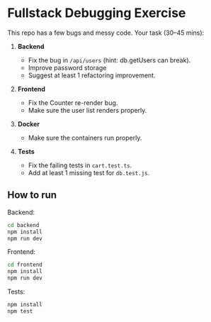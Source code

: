 # Fullstack Debugging Exercise
This repo has a few bugs and messy code. Your task (30–45 mins):

1. **Backend**
   - Fix the bug in `/api/users` (hint: db.getUsers can break).
   - Improve password storage
   - Suggest at least 1 refactoring improvement.

2. **Frontend**
   - Fix the Counter re-render bug.
   - Make sure the user list renders properly.

3. **Docker**
   - Make sure the containers run properly.

4. **Tests**
   - Fix the failing tests in `cart.test.ts`.
   - Add at least 1 missing test for `db.test.js`.

## How to run

Backend:
```bash
cd backend
npm install
npm run dev
```

Frontend:
```bash
cd frontend
npm install
npm run dev
```

Tests:
```bash
npm install
npm test
```
